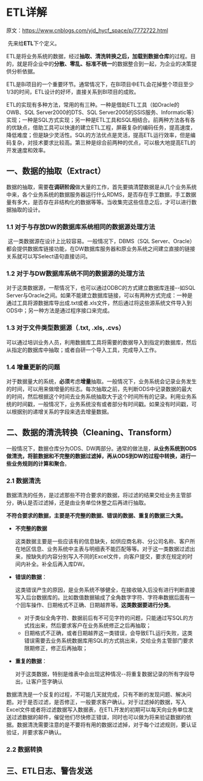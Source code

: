 # ETL详解

原文：https://www.cnblogs.com/yjd_hycf_space/p/7772722.html



​        先来给**ETL**下个定义。

​        ETL是将业务系统的数据，经过**抽取、清洗转换之后，加载到数据仓库**的过程。目的，就是将企业中的**分散、零乱、标准不统一**的数据整合到一起，为企业的决策提供分析依据。

​        ETL是Bi项目的一个重要环节。通常情况下，在BI项目中ETL会花掉整个项目至少1/3的时间，ETL设计的好坏，直接关系到BI项目的成败。

​        ETL的实现有多种方法，常用的有三种。一种是借助ETL工具（如Oracle的OWB、SQL Server2000的DTS、SQL Server2005的SSIS服务、Informatic等）实现；一种是SQL方式实现；另一种是ETL工具和SQL相结合。前两种方法各有各的优缺点，借助工具可以快速的建立ETL工程，屏蔽复杂的编码任务，提高速度，降低难度；但是缺少灵活性。SQL的方法优点是灵活，提高ETL运行效率，但是编码复杂，对技术要求比较高。第三种是综合前两种的优点，可以极大地提高ETL的开发速度和效率。

## 一、数据的抽取（Extract）

​        数据的抽取，需要**在调研阶段**做大量的工作，首先要搞清楚数据是从几个业务系统中来，各个业务系统的数据服务器运行什么RDMS，是否存在手工数据，手工数据量有多大，是否存在非结构化的数据等等。当收集完这些信息之后，才可以进行数据抽取的设计。

### 1.1 对于与存放DW的数据库系统相同的数据源处理方法

​        这一类数据源在设计上比较容易。一般情况下，DBMS（SQL Server、Oracle）都会提供数据库链接功能，在DW数据库服务器和原业务系统之间建立直接的链接关系就可以写Select语句直接访问。

### 1.2 对于与DW数据库系统不同的数据源的处理方法

​        对于这类数据源，一帮情况下，也可以通过ODBC的方式建立数据库连接--如SQL Server与Oracle之间。如果不能建立数据库链接，可以有两种方式完成：一种是通过工具将源数据库导出成.txt或者.xls文件，然后通过将这些源系统文件导入到ODS中；另一种方法是通过程序接口来完成。

### 1.3 对于文件类型数据源（.txt, .xls, .cvs）

​        可以通过培训业务人员，利用数据库工具将需要的数据导入到指定的数据库，然后从指定的数据库中抽取；或者自研一个导入工具，完成导入工作。

### 1.4 增量更新的问题

​        对于数据量大的系统，**必须**考虑**增量**抽取。一般情况下，业务系统会记录业务发生的时间，可以用来做增量的标志。每次抽取之前，先判断ODS中记录数据的最大的时间，然后根据这个时间去业务系统抽取大于这个时间所有的记录。利用业务系统的时间戳，一般情况下，业务系统没有或者部分有时间戳。如果没有时间戳，可以根据别的递增关系的字段来选去增量数据。

## 二、数据的清洗转换（Cleaning、Transform）

​        一般情况下，数据仓库分为ODS、DW两部分。通常的做法是，**从业务系统到ODS做清洗，将脏数据和不完整的数据过滤掉，再从ODS到DW的过程中转换，进行一些业务规则的计算和聚合**。

### 2.1 数据清洗

​        数据清洗的任务，是过滤那些不符合要求的数据，将过滤的结果交给业务主管部分，确认是否过滤掉，还是由业务单位休整之后再进行抽取。

​        **不符合要求的数据，主要是不完整的数据、错误的数据、重复的数据三大类。**

* **不完整的数据**

  ​        这类数据主要是一些应该有的信息缺失，如供应商名称、分公司名称、客户所在地区信息、业务系统中主表与明细表不能匹配等等。对于这一类数据过滤出来，按缺失的内容分别写入不同的Excel文件，向客户提交，要求在规定的时间内补全。补全后再入库DW。

* **错误的数据**：

  ​        这类错误产生的原因，是业务系统不够健全，在接收输入后没有进行判断直接写入后台数据库的。比如数值数据输成了全角数字字符、字符串数据后面有一个回车操作、日期格式不正确、日期越界等。**这类数据要进行分类**。

  * 对于类似全角字符、数据前后有不可见字符的问题，只能通过写SQL的方式找出来，然后要求客户在业务系统修正之后再抽取；
  * 日期格式不正确，或者日期越界这一类错误，会导致ETL运行失败，这类错误需要去业务系统数据库用SQL的方式挑出来，交给业务主管部门要求限期修正，修正后再抽取；

* **重复的数据**：

  ​        对于这类数据，特别是维表中会出现这种情况--将重复数据记录的所有字段导出，让客户签字确认

​        数据清洗是一个反复的过程，不可能几天就完成，只有不断的发现问题、解决问题。对于是否过滤，是否修正，一般要求客户确认。对于过滤掉的数据，写入Excel文件或者将过滤数据写入数据表，在ETL开发的初期可以每天向业务单位发送过滤数据的邮件，催促他们尽快修正错误，同时也可以做为将来验证数据的依据。数据清洗需要注意的是不要将有用的数据过滤掉，对于每个过滤规则，要认证验证，并要求客户确认。

### 2.2 数据转换

## 三、ETL日志、警告发送